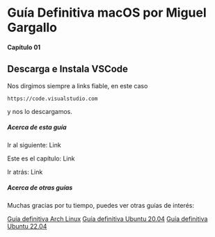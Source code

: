 # Guía Definitiva macOS por Miguel Gargallo


#### Capítulo 01
## Descarga e Instala VSCode


Nos dirgimos siempre a links fiable, en este caso

    https://code.visualstudio.com

y nos lo descargamos.


##### Acerca de esta guía

Ir al siguiente:
Link

Este es el capítulo:
Link

Ir atrás:
Link


##### Acerca de otras guías

Muchas gracias por tu tiempo, puedes ver otras guías de interés:

[Guía definitiva Arch Linux](https://github.com/miguelgargallo/Guia-Definitiva-Arch-Linux)
[Guía definitiva Ubuntu 20.04](https://github.com/miguelgargallo/Configurar-Ubuntu-20.04-LTS-Handshake-spanish-guia-Rithvik-Vibhu)
[Guía definitiva Ubuntu 22.04](https://github.com/miguelgargallo/Guia-Definitiva-Ubuntu-2204)

